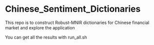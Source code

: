 # Chinese_Sentiment_Dictionaries
This repo is to construct Robust-MNIR dictionaries for Chinese financial market and explore the application

You can get all the results with run_all.sh
